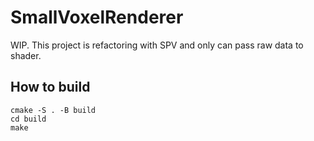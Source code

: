 # SmallVoxelRenderer

WIP. This project is refactoring with SPV and only can pass raw data to shader.

## How to build

```shell
cmake -S . -B build
cd build
make
```

